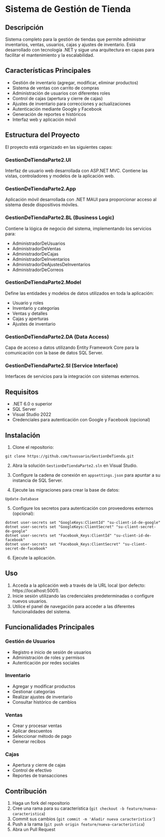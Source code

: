 # Sistema de Gestión de Tienda

## Descripción
Sistema completo para la gestión de tiendas que permite administrar inventarios, ventas, usuarios, cajas y ajustes de inventario. Está desarrollado con tecnología .NET y sigue una arquitectura en capas para facilitar el mantenimiento y la escalabilidad.

## Características Principales
- Gestión de inventario (agregar, modificar, eliminar productos)
- Sistema de ventas con carrito de compras
- Administración de usuarios con diferentes roles
- Control de cajas (apertura y cierre de cajas)
- Ajustes de inventario para correcciones y actualizaciones
- Autenticación mediante Google y Facebook
- Generación de reportes e históricos
- Interfaz web y aplicación móvil

## Estructura del Proyecto
El proyecto está organizado en las siguientes capas:

### GestionDeTiendaParte2.UI
Interfaz de usuario web desarrollada con ASP.NET MVC. Contiene las vistas, controladores y modelos de la aplicación web.

### GestionDeTiendaParte2.App
Aplicación móvil desarrollada con .NET MAUI para proporcionar acceso al sistema desde dispositivos móviles.

### GestionDeTiendaParte2.BL (Business Logic)
Contiene la lógica de negocio del sistema, implementando los servicios para:
- AdministradorDeUsuarios
- AdministradorDeVentas
- AdministradorDeCajas
- AdministradorDeInventarios
- AdministradorDeAjustesDeInventarios
- AdministradorDeCorreos

### GestionDeTiendaParte2.Model
Define las entidades y modelos de datos utilizados en toda la aplicación:
- Usuario y roles
- Inventario y categorías
- Ventas y detalles
- Cajas y aperturas
- Ajustes de inventario

### GestionDeTiendaParte2.DA (Data Access)
Capa de acceso a datos utilizando Entity Framework Core para la comunicación con la base de datos SQL Server.

### GestionDeTiendaParte2.SI (Service Interface)
Interfaces de servicios para la integración con sistemas externos.

## Requisitos
- .NET 6.0 o superior
- SQL Server
- Visual Studio 2022
- Credenciales para autenticación con Google y Facebook (opcional)

## Instalación
1. Clone el repositorio:
```
git clone https://github.com/tuusuario/GestionDeTienda.git
```

2. Abra la solución `GestionDeTiendaParte2.sln` en Visual Studio.

3. Configure la cadena de conexión en `appsettings.json` para apuntar a su instancia de SQL Server.

4. Ejecute las migraciones para crear la base de datos:
```
Update-Database
```

5. Configure los secretos para autenticación con proveedores externos (opcional):
```
dotnet user-secrets set "GoogleKeys:ClientId" "su-client-id-de-google"
dotnet user-secrets set "GoogleKeys:ClientSecret" "su-client-secret-de-google"
dotnet user-secrets set "Facebook_Keys:ClientId" "su-client-id-de-facebook"
dotnet user-secrets set "Facebook_Keys:ClientSecret" "su-client-secret-de-facebook"
```

6. Ejecute la aplicación.

## Uso
1. Acceda a la aplicación web a través de la URL local (por defecto: https://localhost:5001).
2. Inicie sesión utilizando las credenciales predeterminadas o configure nuevos usuarios.
3. Utilice el panel de navegación para acceder a las diferentes funcionalidades del sistema.

## Funcionalidades Principales

### Gestión de Usuarios
- Registro e inicio de sesión de usuarios
- Administración de roles y permisos
- Autenticación por redes sociales

### Inventario
- Agregar y modificar productos
- Gestionar categorías
- Realizar ajustes de inventario
- Consultar histórico de cambios

### Ventas
- Crear y procesar ventas
- Aplicar descuentos
- Seleccionar método de pago
- Generar recibos

### Cajas
- Apertura y cierre de cajas
- Control de efectivo
- Reportes de transacciones

## Contribución
1. Haga un fork del repositorio
2. Cree una rama para su característica (`git checkout -b feature/nueva-caracteristica`)
3. Commit sus cambios (`git commit -m 'Añadir nueva característica'`)
4. Push a la rama (`git push origin feature/nueva-caracteristica`)
5. Abra un Pull Request
